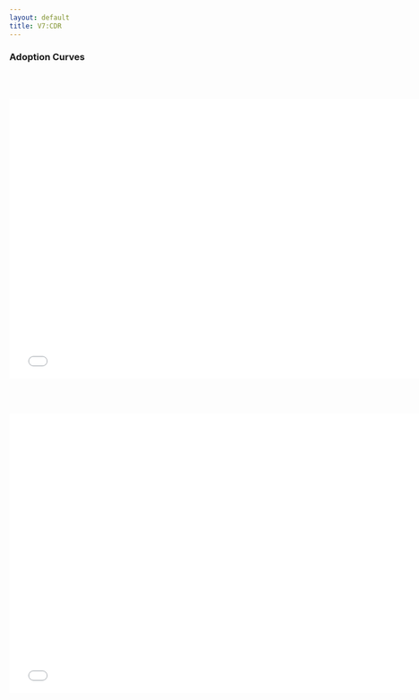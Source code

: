 ```yaml
---
layout: default
title: V7:CDR
---
```


### Adoption Curves
<br/><br/>

<iframe id='igraph' scrolling='no' style='border:none' seamless='seamless' src= "acurves-custom-pathway-World-CDR.html" height='500' width='150%'></iframe>

<br/><br/>

<iframe id='igraph' scrolling='no' style='border:none' seamless='seamless' src= "acurves-custom-absolute-pathway-World-CDR.html" height='500' width='150%'></iframe>

<br/><br/>